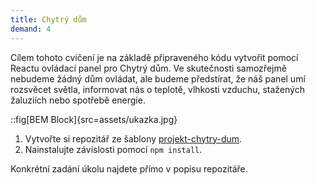 ```yaml
---
title: Chytrý dům
demand: 4
---
```


Cílem tohoto cvičení je na základě připraveného kódu vytvořit pomocí Reactu ovládací panel pro Chytrý dům. Ve skutečnosti samozřejmě nebudeme žádný dům ovládat, ale budeme předstírat, že náš panel umí rozsvěcet světla, informovat nás o teplotě, vlhkosti vzduchu, stažených žaluziích nebo spotřebě energie.

::fig[BEM Block]{src=assets/ukazka.jpg}

1. Vytvořte si repozitář ze šablony [projekt-chytry-dum](https://github.com/Czechitas-podklady-WEB/projekt-chytry-dum).
1. Nainstalujte závislosti pomocí `npm install`.

Konkrétní zadání úkolu najdete přímo v popisu repozitáře.
